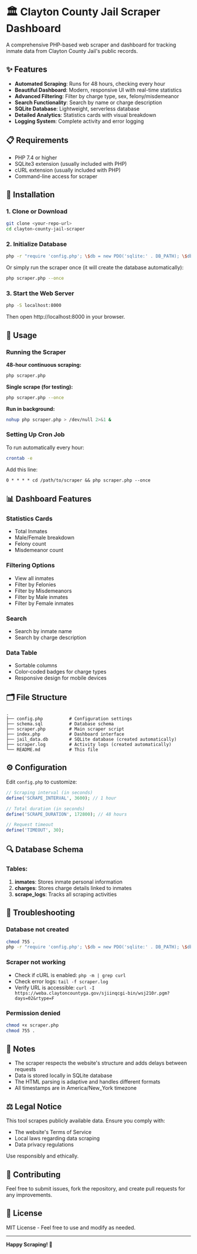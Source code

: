 # 🏛️ Clayton County Jail Scraper Dashboard

A comprehensive PHP-based web scraper and dashboard for tracking inmate data from Clayton County Jail's public records.

## ✨ Features

- **Automated Scraping**: Runs for 48 hours, checking every hour
- **Beautiful Dashboard**: Modern, responsive UI with real-time statistics
- **Advanced Filtering**: Filter by charge type, sex, felony/misdemeanor
- **Search Functionality**: Search by name or charge description
- **SQLite Database**: Lightweight, serverless database
- **Detailed Analytics**: Statistics cards with visual breakdown
- **Logging System**: Complete activity and error logging

## 📋 Requirements

- PHP 7.4 or higher
- SQLite3 extension (usually included with PHP)
- cURL extension (usually included with PHP)
- Command-line access for scraper

## 🚀 Installation

### 1. Clone or Download

```bash
git clone <your-repo-url>
cd clayton-county-jail-scraper
```

### 2. Initialize Database

```bash
php -r "require 'config.php'; \$db = new PDO('sqlite:' . DB_PATH); \$db->exec(file_get_contents('schema.sql'));"
```

Or simply run the scraper once (it will create the database automatically):

```bash
php scraper.php --once
```

### 3. Start the Web Server

```bash
php -S localhost:8000
```

Then open http://localhost:8000 in your browser.

## 🔧 Usage

### Running the Scraper

**48-hour continuous scraping:**
```bash
php scraper.php
```

**Single scrape (for testing):**
```bash
php scraper.php --once
```

**Run in background:**
```bash
nohup php scraper.php > /dev/null 2>&1 &
```

### Setting Up Cron Job

To run automatically every hour:

```bash
crontab -e
```

Add this line:
```
0 * * * * cd /path/to/scraper && php scraper.php --once
```

## 📊 Dashboard Features

### Statistics Cards
- Total Inmates
- Male/Female breakdown
- Felony count
- Misdemeanor count

### Filtering Options
- View all inmates
- Filter by Felonies
- Filter by Misdemeanors
- Filter by Male inmates
- Filter by Female inmates

### Search
- Search by inmate name
- Search by charge description

### Data Table
- Sortable columns
- Color-coded badges for charge types
- Responsive design for mobile devices

## 🗂️ File Structure

```
.
├── config.php          # Configuration settings
├── schema.sql          # Database schema
├── scraper.php         # Main scraper script
├── index.php           # Dashboard interface
├── jail_data.db        # SQLite database (created automatically)
├── scraper.log         # Activity logs (created automatically)
└── README.md           # This file
```

## ⚙️ Configuration

Edit `config.php` to customize:

```php
// Scraping interval (in seconds)
define('SCRAPE_INTERVAL', 3600); // 1 hour

// Total duration (in seconds)
define('SCRAPE_DURATION', 172800); // 48 hours

// Request timeout
define('TIMEOUT', 30);
```

## 🔍 Database Schema

### Tables:
1. **inmates**: Stores inmate personal information
2. **charges**: Stores charge details linked to inmates
3. **scrape_logs**: Tracks all scraping activities

## 🐛 Troubleshooting

### Database not created
```bash
chmod 755 .
php -r "require 'config.php'; \$db = new PDO('sqlite:' . DB_PATH); \$db->exec(file_get_contents('schema.sql'));"
```

### Scraper not working
- Check if cURL is enabled: `php -m | grep curl`
- Check error logs: `tail -f scraper.log`
- Verify URL is accessible: `curl -I https://weba.claytoncountyga.gov/sjiinqcgi-bin/wsj210r.pgm?days=02&rtype=F`

### Permission denied
```bash
chmod +x scraper.php
chmod 755 .
```

## 📝 Notes

- The scraper respects the website's structure and adds delays between requests
- Data is stored locally in SQLite database
- The HTML parsing is adaptive and handles different formats
- All timestamps are in America/New_York timezone

## ⚖️ Legal Notice

This tool scrapes publicly available data. Ensure you comply with:
- The website's Terms of Service
- Local laws regarding data scraping
- Data privacy regulations

Use responsibly and ethically.

## 🤝 Contributing

Feel free to submit issues, fork the repository, and create pull requests for any improvements.

## 📄 License

MIT License - Feel free to use and modify as needed.

---

**Happy Scraping! 🎉**